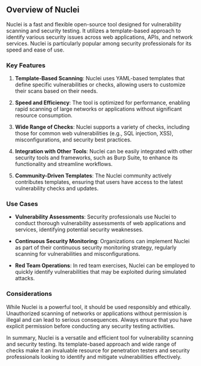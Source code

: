 ## Overview of Nuclei

Nuclei is a fast and flexible open-source tool designed for vulnerability scanning and security testing. It utilizes a template-based approach to identify various security issues across web applications, APIs, and network services. Nuclei is particularly popular among security professionals for its speed and ease of use.
### Key Features

1. **Template-Based Scanning**: Nuclei uses YAML-based templates that define specific vulnerabilities or checks, allowing users to customize their scans based on their needs.

2. **Speed and Efficiency**: The tool is optimized for performance, enabling rapid scanning of large networks or applications without significant resource consumption.

3. **Wide Range of Checks**: Nuclei supports a variety of checks, including those for common web vulnerabilities (e.g., SQL injection, XSS), misconfigurations, and security best practices.

4. **Integration with Other Tools**: Nuclei can be easily integrated with other security tools and frameworks, such as Burp Suite, to enhance its functionality and streamline workflows.

5. **Community-Driven Templates**: The Nuclei community actively contributes templates, ensuring that users have access to the latest vulnerability checks and updates.


### Use Cases

- **Vulnerability Assessments**: Security professionals use Nuclei to conduct thorough vulnerability assessments of web applications and services, identifying potential security weaknesses.

- **Continuous Security Monitoring**: Organizations can implement Nuclei as part of their continuous security monitoring strategy, regularly scanning for vulnerabilities and misconfigurations.

- **Red Team Operations**: In red team exercises, Nuclei can be employed to quickly identify vulnerabilities that may be exploited during simulated attacks.

### Considerations

While Nuclei is a powerful tool, it should be used responsibly and ethically. Unauthorized scanning of networks or applications without permission is illegal and can lead to serious consequences. Always ensure that you have explicit permission before conducting any security testing activities.

In summary, Nuclei is a versatile and efficient tool for vulnerability scanning and security testing. Its template-based approach and wide range of checks make it an invaluable resource for penetration testers and security professionals looking to identify and mitigate vulnerabilities effectively.